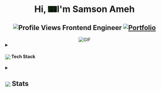 <!-- <h1 align="center">Hi 👋, I am Samson Ameh</h1>

<p align="left"> <img src="https://komarev.com/ghpvc/?username=ameh-samson&label=Profile%20views&color=0e75b6&style=flat" alt="ameh-samson" /> </p>

<p align="left">
  <a href="https://www.linkedin.com/in/samsonameh" target="blank">
    <img src="https://img.shields.io/badge/LinkedIn-samson--ameh-blue?style=for-the-badge&logo=linkedin" alt="samson-ameh" />
  </a>
</p>


- 🌱 I’m currently learning **NextJs**

- 👨‍💻 All of my projects are available at [ameh-samson](https://github.com/ameh-samson)

- 💬 Ask me about **CSS, JavaScript**

- 📫 How to reach me **amehsam69@gmail.com**

<h3 align="left">Connect with me:</h3>
<p align="left">
<a href="https://x.com/samson_ameh3" target="blank"><img align="center" src="https://raw.githubusercontent.com/rahuldkjain/github-profile-readme-generator/master/src/images/icons/Social/twitter.svg" alt="samson_ameh3" height="30" width="40" /></a>
<a href="https://linkedin.com/in/samsonameh" target="blank"><img align="center" src="https://raw.githubusercontent.com/rahuldkjain/github-profile-readme-generator/master/src/images/icons/Social/linked-in-alt.svg" alt="samsonameh" height="30" width="40" /></a>
<a href="https://facebook.com/ayobami.olaoluwa.71/" target="blank"><img align="center" src="https://raw.githubusercontent.com/rahuldkjain/github-profile-readme-generator/master/src/images/icons/Social/facebook.svg" alt="https://facebook.com/ayobami.olaoluwa.71/" height="30" width="40" /></a>
<a href="https://www.instagram.com/samsonameh_/" target="blank"><img align="center" src="https://raw.githubusercontent.com/rahuldkjain/github-profile-readme-generator/master/src/images/icons/Social/instagram.svg" alt="https://www.instagram.com/samsonameh_/" height="30" width="40" /></a>
</p>

<h3 align="left">Languages and Tools:</h3>
<p align="left"> <a href="https://www.w3schools.com/css/" target="_blank" rel="noreferrer"> <img src="https://raw.githubusercontent.com/devicons/devicon/master/icons/css3/css3-original-wordmark.svg" alt="css3" width="40" height="40"/> </a> <a href="https://www.w3.org/html/" target="_blank" rel="noreferrer"> <img src="https://raw.githubusercontent.com/devicons/devicon/master/icons/html5/html5-original-wordmark.svg" alt="html5" width="40" height="40"/> </a> <a href="https://developer.mozilla.org/en-US/docs/Web/JavaScript" target="_blank" rel="noreferrer"> <img src="https://raw.githubusercontent.com/devicons/devicon/master/icons/javascript/javascript-original.svg" alt="javascript" width="40" height="40"/> </a> <a href="https://reactjs.org/" target="_blank" rel="noreferrer"> <img src="https://raw.githubusercontent.com/devicons/devicon/master/icons/react/react-original-wordmark.svg" alt="react" width="40" height="40"/> </a> <a href="https://tailwindcss.com/" target="_blank" rel="noreferrer"> <img src="https://www.vectorlogo.zone/logos/tailwindcss/tailwindcss-icon.svg" alt="tailwind" width="40" height="40"/> </a> <a href="https://www.typescriptlang.org/" target="_blank" rel="noreferrer"> <img src="https://raw.githubusercontent.com/devicons/devicon/master/icons/typescript/typescript-original.svg" alt="typescript" width="40" height="40"/> </a> </p>

<p><img align="center" src="https://github-readme-stats.vercel.app/api/top-langs?username=ameh-samson&show_icons=true&locale=en&layout=compact" alt="ameh-samson" /></p>

<p><img align="center" src="https://github-readme-streak-stats.herokuapp.com/?user=ameh-samson&" alt="ameh-samson" /></p> -->

<!-- section one -->
<h1 align="center">Hi, <img src="https://github.com/ameh-samson/ameh-samson/blob/main/icons/code.gif" width="28px"/>I'm Samson Ameh</h1>
<h2 align="center">
  <img src="https://komarev.com/ghpvc/?username=ameh-samson&color=dc143c&style=for-the-badge" alt="Profile Views" style="height:21px;">
  Frontend Engineer
  <a href="https://github.com/ameh-samson">
    <img src="https://img.shields.io/badge/Portfolio-543DE0?style=for-the-badge&logo=About.me&logoColor=white" alt="Portfolio" style="height:22px;">
  </a>
</h2>
<div align="center">
 <img alt="GIF" src="https://media4.giphy.com/media/11KzOet1ElBDz2/giphy.gif?cid=6c09b952ufa3xxbbm0mpuadm2zaik3wjp4m9luz2ly0lyz8d&ep=v1_internal_gif_by_id&rid=giphy.gif&ct=g" />
</div>

<!-- section one end here -->

<!-- section two start here -->

<details>
  <summary><h4> <img align="center" src="https://github.com/ameh-samson/ameh-samson/blob/main/icons/techstack.gif" width="29"/> Tech Stack</h4></summary>
  <p align="left"> <a href="https://www.w3schools.com/css/" target="_blank" rel="noreferrer"> <img src="https://raw.githubusercontent.com/devicons/devicon/master/icons/css3/css3-original-wordmark.svg" alt="css3" width="40" height="40"/> </a> <a href="https://www.w3.org/html/" target="_blank" rel="noreferrer"> <img src="https://raw.githubusercontent.com/devicons/devicon/master/icons/html5/html5-original-wordmark.svg" alt="html5" width="40" height="40"/> </a> <a href="https://developer.mozilla.org/en-US/docs/Web/JavaScript" target="_blank" rel="noreferrer"> <img src="https://raw.githubusercontent.com/devicons/devicon/master/icons/javascript/javascript-original.svg" alt="javascript" width="40" height="40"/> </a> <a href="https://reactjs.org/" target="_blank" rel="noreferrer"> <img src="https://raw.githubusercontent.com/devicons/devicon/master/icons/react/react-original-wordmark.svg" alt="react" width="40" height="40"/> </a> <a href="https://tailwindcss.com/" target="_blank" rel="noreferrer"> <img src="https://www.vectorlogo.zone/logos/tailwindcss/tailwindcss-icon.svg" alt="tailwind" width="40" height="40"/> </a> <a href="https://www.typescriptlang.org/" target="_blank" rel="noreferrer"> <img src="https://raw.githubusercontent.com/devicons/devicon/master/icons/typescript/typescript-original.svg" alt="typescript" width="40" height="40"/> </a> </p> 
</details>
<!-- section two end here -->

<!-- section three start here -->
<details>
  <summary><h2> <img align="center" src="https://github.com/ameh-samson/ameh-samson/blob/main/icons/stats.gif" width="32"/> Stats</h2></summary>
  <div align="center">
    ![](https://github-readme-stats.vercel.app/api?username=ameh-samson&theme=tokyonight&hide_border=false&include_all_commits=true&count_private=false)<br/>
    ![](https://github-readme-streak-stats.herokuapp.com/?user=ameh-samson&theme=tokyonight&hide_border=false)<br/>
    ![](https://github-readme-stats.vercel.app/api/top-langs/?username=ameh-samson&theme=tokyonight&hide_border=false&include_all_commits=true&count_private=false&layout=compact)<br/>
    ![](https://github-readme-activity-graph.vercel.app/graph?username=ameh-samson&theme=tokyo-night)
  </div>
</details>
<!-- section three end here -->
